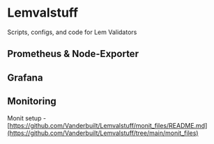 # Lemvalstuff
Scripts, configs, and code for Lem Validators 

## Prometheus & Node-Exporter

## Grafana


## Monitoring

Monit setup - [https://github.com/Vanderbuilt/Lemvalstuff/monit_files/README.md](https://github.com/Vanderbuilt/Lemvalstuff/tree/main/monit_files)
